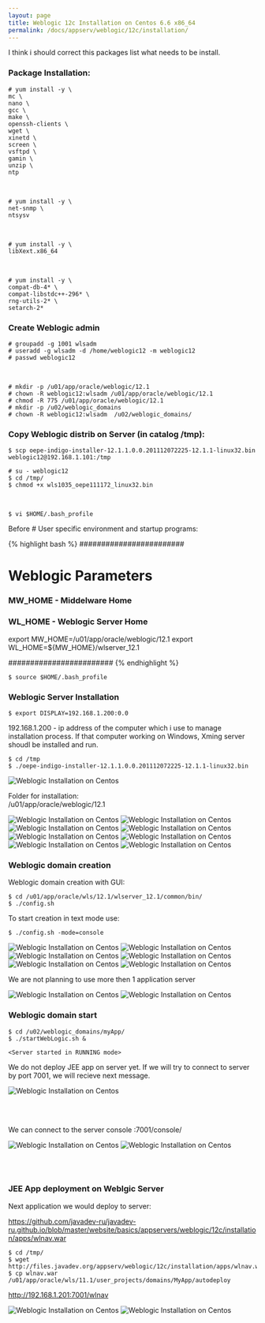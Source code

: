```yaml
---
layout: page
title: Weblogic 12c Installation on Centos 6.6 x86_64
permalink: /docs/appserv/weblogic/12c/installation/
---
```


I think i should correct this packages list what needs to be install.

### Package Installation:


    # yum install -y \
    mc \
    nano \
    gcc \
    make \
    openssh-clients \
    wget \
    xinetd \
    screen \
    vsftpd \
    gamin \
    unzip \
    ntp

<br/>

    # yum install -y \
    net-snmp \
    ntsysv

<br/>

    # yum install -y \
    libXext.x86_64

<br/>

    # yum install -y \
    compat-db-4* \
    compat-libstdc++-296* \
    rng-utils-2* \
    setarch-2*


### Create Weblogic admin


    # groupadd -g 1001 wlsadm
    # useradd -g wlsadm -d /home/weblogic12 -m weblogic12
    # passwd weblogic12

<br/>

    # mkdir -p /u01/app/oracle/weblogic/12.1
    # chown -R weblogic12:wlsadm /u01/app/oracle/weblogic/12.1
    # chmod -R 775 /u01/app/oracle/weblogic/12.1
    # mkdir -p /u02/weblogic_domains
    # chown -R weblogic12:wlsadm  /u02/weblogic_domains/


### Copy Weblogic distrib on Server (in catalog /tmp):


    $ scp oepe-indigo-installer-12.1.1.0.0.201112072225-12.1.1-linux32.bin weblogic12@192.168.1.101:/tmp

    # su - weblogic12
    $ cd /tmp/
    $ chmod +x wls1035_oepe111172_linux32.bin

<br/>  

    $ vi $HOME/.bash_profile

Before # User specific environment and startup programs:


{% highlight bash %}
########################
# Weblogic Parameters

### MW_HOME - Middelware Home
### WL_HOME - Weblogic Server Home

export MW_HOME=/u01/app/oracle/weblogic/12.1
export WL_HOME=${MW_HOME}/wlserver_12.1

########################
{% endhighlight %}


    $ source $HOME/.bash_profile


### Weblogic Server Installation

    $ export DISPLAY=192.168.1.200:0.0


 192.168.1.200 - ip address of the computer which i use to manage installation process. If that computer working on Windows, Xming server shoudl be installed and run.

    $ cd /tmp
    $ ./oepe-indigo-installer-12.1.1.0.0.201112072225-12.1.1-linux32.bin


<img src="http://files.javadev.org/appserv/weblogic/12c/installation/image01.png" alt="Weblogic Installation on Centos">


Folder for installation:  
/u01/app/oracle/weblogic/12.1


<img src="http://files.javadev.org/appserv/weblogic/12c/installation/image02.png" alt="Weblogic Installation on Centos">

<img src="http://files.javadev.org/appserv/weblogic/12c/installation/image03.png" alt="Weblogic Installation on Centos">

<img src="http://files.javadev.org/appserv/weblogic/12c/installation/image04.png" alt="Weblogic Installation on Centos">

<img src="http://files.javadev.org/appserv/weblogic/12c/installation/image05.png" alt="Weblogic Installation on Centos">

<img src="http://files.javadev.org/appserv/weblogic/12c/installation/image06.png" alt="Weblogic Installation on Centos">

<img src="http://files.javadev.org/appserv/weblogic/12c/installation/image07.png" alt="Weblogic Installation on Centos">

<img src="http://files.javadev.org/appserv/weblogic/12c/installation/image08.png" alt="Weblogic Installation on Centos">


<img src="http://files.javadev.org/appserv/weblogic/12c/installation/image09.png" alt="Weblogic Installation on Centos">


### Weblogic domain creation

Weblogic domain creation with GUI:

    $ cd /u01/app/oracle/wls/12.1/wlserver_12.1/common/bin/
    $ ./config.sh

To start creation in text mode use:

    $ ./config.sh -mode=console


<img src="http://files.javadev.org/appserv/weblogic/12c/installation/image10.png" alt="Weblogic Installation on Centos">

<img src="http://files.javadev.org/appserv/weblogic/12c/installation/image11.png" alt="Weblogic Installation on Centos">

<img src="http://files.javadev.org/appserv/weblogic/12c/installation/image12.png" alt="Weblogic Installation on Centos">

<img src="http://files.javadev.org/appserv/weblogic/12c/installation/image13.png" alt="Weblogic Installation on Centos">

<img src="http://files.javadev.org/appserv/weblogic/12c/installation/image14.png" alt="Weblogic Installation on Centos">

<img src="http://files.javadev.org/appserv/weblogic/12c/installation/image15.png" alt="Weblogic Installation on Centos">

We are not planning to use more then 1 application server

<img src="http://files.javadev.org/appserv/weblogic/12c/installation/image16.png" alt="Weblogic Installation on Centos">


<img src="http://files.javadev.org/appserv/weblogic/12c/installation/image17.png" alt="Weblogic Installation on Centos">



### Weblogic domain start

    $ cd /u02/weblogic_domains/myApp/
    $ ./startWebLogic.sh &

    <Server started in RUNNING mode>

We do not deploy JEE app on server yet.
If we will try to connect to server by port 7001, we will recieve next message.  


<img src="http://files.javadev.org/appserv/weblogic/12c/installation/image18.png" alt="Weblogic Installation on Centos" />

<br/><br/>

We can connect to the server console <host>:7001/console/


<img src="http://files.javadev.org/appserv/weblogic/12c/installation/image19.png" alt="Weblogic Installation on Centos">


<img src="http://files.javadev.org/appserv/weblogic/12c/installation/image20.png" alt="Weblogic Installation on Centos">  


<br/><br/>

### JEE App deployment on Weblgic Server


Next application we would deploy to server:


https://github.com/javadev-ru/javadev-ru.github.io/blob/master/website/basics/appservers/weblogic/12c/installation/apps/wlnav.war

    $ cd /tmp/
    $ wget http://files.javadev.org/appserv/weblogic/12c/installation/apps/wlnav.war
    $ cp wlnav.war /u01/app/oracle/wls/11.1/user_projects/domains/MyApp/autodeploy


http://192.168.1.201:7001/wlnav


<img src="http://files.javadev.org/appserv/weblogic/12c/installation/image21.png" alt="Weblogic Installation on Centos">



<img src="http://files.javadev.org/appserv/weblogic/12c/installation/image22.png" alt="Weblogic Installation on Centos">
